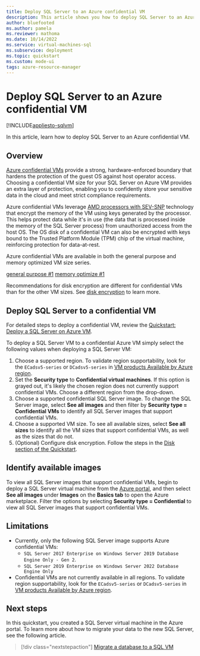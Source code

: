 ```yaml
---
title: Deploy SQL Server to an Azure confidential VM
description: This article shows you how to deploy SQL Server to an Azure confidential VM. 
author: bluefooted
ms.author: pamela
ms.reviewer: mathoma
ms.date: 10/14/2022
ms.service: virtual-machines-sql
ms.subservice: deployment
ms.topic: quickstart
ms.custom: mode-ui
tags: azure-resource-manager
---
```


# Deploy SQL Server to an Azure confidential VM

[!INCLUDE[appliesto-sqlvm](../../includes/appliesto-sqlvm.md)]


In this article, learn how to deploy SQL Server to an Azure confidential VM. 


## Overview

[Azure confidential VMs](/azure/confidential-computing/confidential-vm-overview) provide a strong, hardware-enforced boundary that hardens the protection of the guest OS against host operator access. Choosing a confidential VM size for your SQL Server on Azure VM provides an extra layer of protection, enabling you to confidently store your sensitive data in the cloud and meet strict compliance requirements. 

Azure confidential VMs leverage [AMD processors with SEV-SNP](/azure/confidential-computing/virtual-machine-solutions-amd) technology that encrypt the memory of the VM using keys generated by the processor. This helps protect data while it's in use (the data that is processed inside the memory of the SQL Server process) from unauthorized access from the host OS. The OS disk of a confidential VM can also be encrypted with keys bound to the Trusted Platform Module (TPM) chip of the virtual machine, reinforcing protection for data-at-rest. 

Azure confidential VMs are available in both the general purpose and memory optimized VM size series. 

[general purpose #1](performance-guidelines-best-practices-vm-size.md#dcadsv5-series) [memory optimize #1](performance-guidelines-best-practices-vm-size.md#ecadsv5-series)

Recommendations for disk encryption are different for confidential VMs than for the other VM sizes. See [disk encryption](security-considerations-best-practices.md#azure-confidential-vms) to learn more. 

## Deploy SQL Server to a confidential VM

For detailed steps to deploy a confidential VM, review the [Quickstart: Deploy a SQL Server on Azure VM](sql-vm-create-portal-quickstart.md?tabs=confidential-vm). 

To deploy a SQL Server VM to a confidential Azure VM simply select the following values when deploying a SQL Server VM:

1. Choose a supported region. To validate region supportability, look for the `ECadsv5-series` or `DCadsv5-series` in [VM products Available by Azure region](https://azure.microsoft.com/explore/global-infrastructure/products-by-region/?products=virtual-machines). 
1. Set the **Security type** to **Confidential virtual machines**.  If this option is grayed out, it's likely the chosen region does not currently support confidential VMs. Choose a different region from the drop-down. 
1. Choose a supported confidential SQL Server image. To change the SQL Server image, select **See all images** and then filter by **Security type = Confidential VMs** to identify all SQL Server images that support confidential VMs. 
1. Choose a supported VM size. To see all available sizes, select **See all sizes** to identify all the VM sizes that support confidential VMs, as well as the sizes that do not. 
1. (Optional) Configure disk encryption. Follow the steps in the [Disk section of the Quickstart](sql-vm-create-portal-quickstart.md?tabs=confidential-vm#disks). 

## Identify available images

To view all SQL Server images that support confidential VMs, begin to deploy a SQL Server virtual machine from the [Azure portal](https://portal.azure.com), and then select **See all images**  under **Images** on the **Basics tab** to open the Azure marketplace. Filter the options by selecting **Security type = Confidential** to view all SQL Server images that support confidential VMs. 

## Limitations

- Currently, only the following SQL Server image supports Azure confidential VMs: 
    - `SQL Server 2017 Enterprise on Windows Server 2019 Database Engine Only - Gen 2`. 
    - `SQL Server 2019 Enterprise on Windows Server 2022 Database Engine Only`
- Confidential VMs are not currently available in all regions. To validate region supportability, look for the `ECadsv5-series` or `DCadsv5-series` in [VM products Available by Azure region](https://azure.microsoft.com/explore/global-infrastructure/products-by-region/?products=virtual-machines). 

## Next steps

In this quickstart, you created a SQL Server virtual machine in the Azure portal. To learn more about how to migrate your data to the new SQL Server, see the following article.

> [!div class="nextstepaction"]
> [Migrate a database to a SQL VM](migrate-to-vm-from-sql-server.md)
